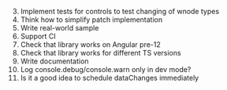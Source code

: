 3. Implement tests for controls to test changing of wnode types
7. Think how to simplify patch implementation
9. Write real-world sample
12. Support CI
13. Check that library works on Angular pre-12
14. Check that library works for different TS versions
16. Write documentation
18. Log console.debug/console.warn only in dev mode?
25. Is it a good idea to schedule dataChanges immediately
